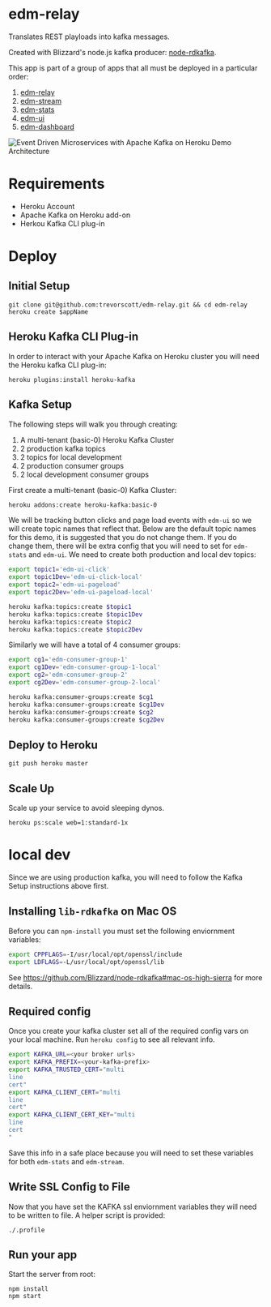 # edm-relay

Translates REST playloads into kafka messages. 

Created with Blizzard's node.js kafka producer: [node-rdkafka](https://github.com/Blizzard/node-rdkafka).

This app is part of a group of apps that all must be deployed in a particular order:

1. [edm-relay](https://github.com/trevorscott/edm-relay)
1. [edm-stream](https://github.com/trevorscott/edm-stream)
1. [edm-stats](https://github.com/trevorscott/edm-stats)
1. [edm-ui](https://github.com/trevorscott/edm-ui)
1. [edm-dashboard](https://github.com/trevorscott/edm-dashboard)

![Event Driven Microservices with Apache Kafka on Heroku Demo Architecture](https://s3.amazonaws.com/octo-public/kafka-microservices.png "EDM")

# Requirements

* Heroku Account
* Apache Kafka on Heroku add-on
* Herkou Kafka CLI plug-in


# Deploy

## Initial Setup

```
git clone git@github.com:trevorscott/edm-relay.git && cd edm-relay
heroku create $appName
```

## Heroku Kafka CLI Plug-in

In order to interact with your Apache Kafka on Heroku cluster you will need the Heroku kafka CLI plug-in:

```
heroku plugins:install heroku-kafka
```

## Kafka Setup

The following steps will walk you through creating:
1. A multi-tenant (basic-0) Heroku Kafka Cluster 
1. 2 production kafka topics
1. 2 topics for local development
1. 2 production consumer groups
1. 2 local development consumer groups

First create a multi-tenant (basic-0) Kafka Cluster:

```bash
heroku addons:create heroku-kafka:basic-0 
```

We will be tracking button clicks and page load events with `edm-ui` so we will create topic names that reflect that. Below are the default topic names for this demo, it is suggested that you do not change them. If you do change them, there will be extra config that you will need to set for `edm-stats` and `edm-ui`. We need to create both production and local dev topics:

```bash
export topic1='edm-ui-click'
export topic1Dev='edm-ui-click-local'
export topic2='edm-ui-pageload'
export topic2Dev='edm-ui-pageload-local'
```

```bash
heroku kafka:topics:create $topic1
heroku kafka:topics:create $topic1Dev
heroku kafka:topics:create $topic2
heroku kafka:topics:create $topic2Dev
```

Similarly we will have a total of 4 consumer groups:

```bash
export cg1='edm-consumer-group-1'
export cg1Dev='edm-consumer-group-1-local'
export cg2='edm-consumer-group-2'
export cg2Dev='edm-consumer-group-2-local'
```

```bash
heroku kafka:consumer-groups:create $cg1
heroku kafka:consumer-groups:create $cg1Dev
heroku kafka:consumer-groups:create $cg2
heroku kafka:consumer-groups:create $cg2Dev
```

## Deploy to Heroku

```
git push heroku master
```

## Scale Up

Scale up your service to avoid sleeping dynos.

```
heroku ps:scale web=1:standard-1x
```

# local dev

Since we are using production kafka, you will need to follow the Kafka Setup instructions above first.

## Installing `lib-rdkafka` on Mac OS

Before you can `npm-install` you must set the following enviornment variables:

```bash
export CPPFLAGS=-I/usr/local/opt/openssl/include
export LDFLAGS=-L/usr/local/opt/openssl/lib
```

See https://github.com/Blizzard/node-rdkafka#mac-os-high-sierra for more details.

## Required config

Once you create your kafka cluster set all of the required config vars on your local machine. Run `heroku config` to see all relevant info.

```bash
export KAFKA_URL=<your broker urls> 
export KAFKA_PREFIX=<your-kafka-prefix>
export KAFKA_TRUSTED_CERT="multi
line 
cert"
export KAFKA_CLIENT_CERT="multi
line
cert"
export KAFKA_CLIENT_CERT_KEY="multi
line
cert
"
```

Save this info in a safe place because you will need to set these variables for both `edm-stats` and `edm-stream`.

## Write SSL Config to File

Now that you have set the KAFKA ssl enviornment variables they will need to be written to file. A helper script is provided:

```
./.profile
```

## Run your app

Start the server from root:

```
npm install
npm start
```
